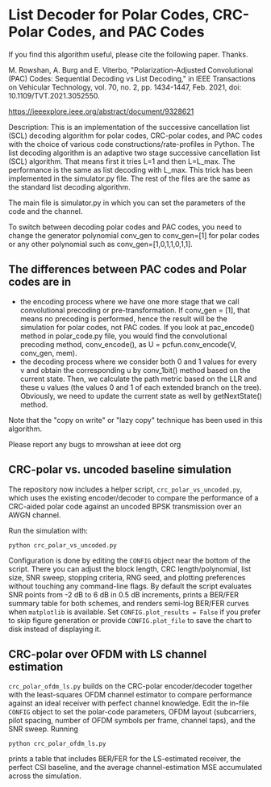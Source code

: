 # List Decoder for Polar Codes, CRC-Polar Codes, and PAC Codes
If you find this algorithm useful, please cite the following paper. Thanks.

M. Rowshan, A. Burg and E. Viterbo, "Polarization-Adjusted Convolutional (PAC) Codes: Sequential Decoding vs List Decoding," in IEEE Transactions on Vehicular Technology, vol. 70, no. 2, pp. 1434-1447, Feb. 2021, doi: 10.1109/TVT.2021.3052550.

https://ieeexplore.ieee.org/abstract/document/9328621

Description: 
This is an implementation of the successive cancellation list (SCL) decoding algorithm for polar codes, CRC-polar codes, and PAC codes with the choice of various code constructions/rate-profiles in Python. 
The list decoding algorithm is an adaptive two stage successive cancellation list (SCL) algorithm. That means first it tries L=1 and then L=L_max. The performance is the same as list decoding with L_max. This trick has been implemented in the simulator.py file. The rest of the files are the same as the standard list decoding algorithm.

The main file is simulator.py in which you can set the parameters of the code and the channel.

To switch between decoding polar codes and PAC codes, you need to change the generator polynomial conv_gen to conv_gen=[1] for polar codes or any other polynomial such as conv_gen=[1,0,1,1,0,1,1].

## The differences between PAC codes and Polar codes are in 
- the encoding process where we have one more stage that we call convolutional precoding or pre-transformation. If conv_gen = [1], that means no precoding is performed, hence the result will be the simulation for polar codes, not PAC codes. If you look at  pac_encode() method in polar_code.py file, you would find the convolutional precoding method, conv_encode(), as U = pcfun.conv_encode(V, conv_gen, mem).
- the decoding process where we consider both 0 and 1 values for every v and obtain the corresponding u by conv_1bit() method based on the current state. Then, we calculate the path metric based on the LLR and these u values (the values 0 and 1 of each extended branch on the tree). Obviously, we need to update the current state as well by getNextState() method.

Note that the "copy on write" or "lazy copy" technique has been used in this algorithm.

Please report any bugs to mrowshan at ieee dot org

## CRC-polar vs. uncoded baseline simulation

The repository now includes a helper script, `crc_polar_vs_uncoded.py`, which
uses the existing encoder/decoder to compare the performance of a CRC-aided
polar code against an uncoded BPSK transmission over an AWGN channel.

Run the simulation with:

```
python crc_polar_vs_uncoded.py
```

Configuration is done by editing the `CONFIG` object near the bottom of the
script. There you can adjust the block length, CRC length/polynomial, list size,
SNR sweep, stopping criteria, RNG seed, and plotting preferences without
touching any command-line flags. By default the script evaluates SNR points from
-2 dB to 6 dB in 0.5 dB increments, prints a BER/FER summary table for both
schemes, and renders semi-log BER/FER curves when `matplotlib` is available. Set
`CONFIG.plot_results = False` if you prefer to skip figure generation or provide
`CONFIG.plot_file` to save the chart to disk instead of displaying it.

## CRC-polar over OFDM with LS channel estimation

`crc_polar_ofdm_ls.py` builds on the CRC-polar encoder/decoder together with the
least-squares OFDM channel estimator to compare performance against an ideal
receiver with perfect channel knowledge. Edit the in-file `CONFIG` object to set
the polar-code parameters, OFDM layout (subcarriers, pilot spacing, number of
OFDM symbols per frame, channel taps), and the SNR sweep. Running

```
python crc_polar_ofdm_ls.py
```

prints a table that includes BER/FER for the LS-estimated receiver, the perfect
CSI baseline, and the average channel-estimation MSE accumulated across the
simulation.
